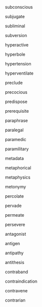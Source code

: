 

subconscious 

subjugate

subliminal

subversion

hyperactive

hyperbole

hypertension

hyperventilate

preclude

precocious

predispose

prerequisite

paraphrase

paralegal

paramedic

paramilitary

metadata

metaphorical

metaphysics

metonymy

percolate

pervade

permeate

persevere

antagonist

antigen

antipathy

antithesis

contraband

contraindication

contravene

contrarian



